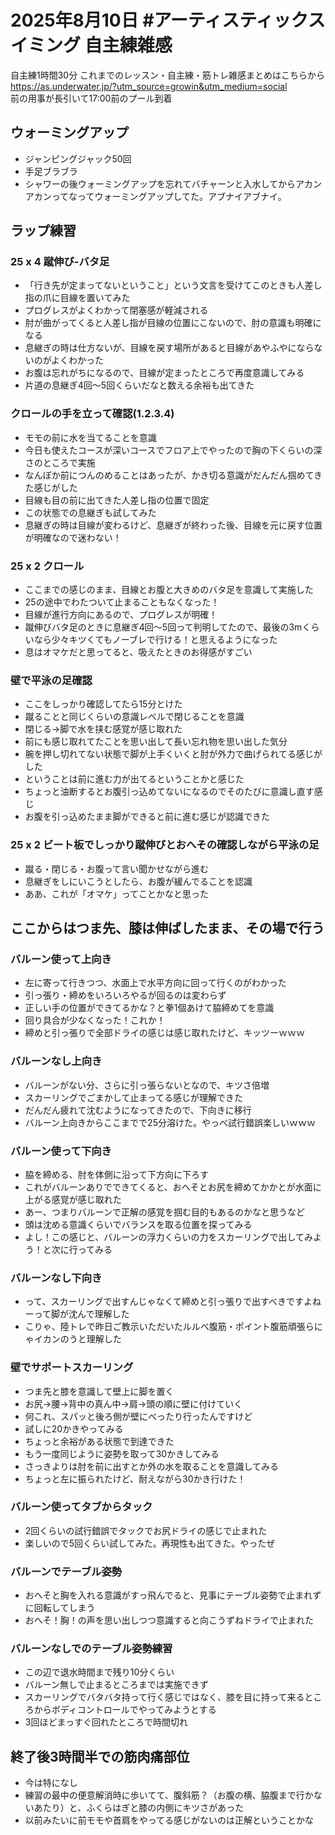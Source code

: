 # 2025年8月10日 #アーティスティックスイミング 自主練雑感
自主練1時間30分
これまでのレッスン・自主練・筋トレ雑感まとめはこちらから  
https://as.underwater.jp/?utm_source=growin&utm_medium=social  
前の用事が長引いて17:00前のプール到着  
## ウォーミングアップ
- ジャンピングジャック50回
- 手足ブラブラ
- シャワーの後ウォーミングアップを忘れてバチャーンと入水してからアカンアカンってなってウォーミングアップしてた。アブナイアブナイ。
## ラップ練習
### 25 x 4 蹴伸び-バタ足
- 「行き先が定まってないということ」という文言を受けてこのときも人差し指の爪に目線を置いてみた
- プログレスがよくわかって閉塞感が軽減される
- 肘が曲がってくると人差し指が目線の位置にこないので、肘の意識も明確になる
- 息継ぎの時は仕方ないが、目線を戻す場所があると目線があやふやにならないのがよくわかった
- お腹は忘れがちになるので、目線が定まったところで再度意識してみる
- 片道の息継ぎ4回～5回くらいだなと数える余裕も出てきた
### クロールの手を立って確認(1.2.3.4)
- モモの前に水を当てることを意識
- 今日も使えたコースが深いコースでフロア上でやったので胸の下くらいの深さのところで実施
- なんぼか前につんのめることはあったが、かき切る意識がだんだん掴めてきた感じがした
- 目線も目の前に出てきた人差し指の位置で固定
- この状態での息継ぎも試してみた
- 息継ぎの時は目線が変わるけど、息継ぎが終わった後、目線を元に戻す位置が明確なので迷わない！
### 25 x 2 クロール
- ここまでの感じのまま、目線とお腹と大きめのバタ足を意識して実施した
- 25の途中でわたついて止まることもなくなった！
- 目線が進行方向にあるので、プログレスが明確！
- 蹴伸びバタ足のときに息継ぎ4回～5回って判明してたので、最後の3mくらいなら少々キツくてもノーブレで行ける！と思えるようになった
- 息はオマケだと思ってると、吸えたときのお得感がすごい
### 壁で平泳の足確認
- ここをしっかり確認してたら15分とけた
- 蹴ることと同じくらいの意識レベルで閉じることを意識
- 閉じる→脚で水を挟む感覚が感じ取れた
- 前にも感じ取れてたことを思い出して長い忘れ物を思い出した気分
- 腕を押し切れてない状態で脚が上手くいくと肘が外力で曲げられてる感じがした
- ということは前に進む力が出てるということかと感じた
- ちょっと油断するとお腹引っ込めてないになるのでそのたびに意識し直す感じ
- お腹を引っ込めたまま脚ができると前に進む感じが認識できた
### 25 x 2 ビート板でしっかり蹴伸びとおへその確認しながら平泳の足
- 蹴る・閉じる・お腹って言い聞かせながら進む
- 息継ぎをしにいこうとしたら、お腹が緩んでることを認識
- ああ、これが「オマケ」ってことかなと思った

## ここからはつま先、膝は伸ばしたまま、その場で行う
### バルーン使って上向き
- 左に寄って行きつつ、水面上で水平方向に回って行くのがわかった
- 引っ張り・締めをいろいろやるが回るのは変わらず
- 正しい手の位置ができてるかな？と拳1個あけて脇締めてを意識
- 回り具合が少なくなった！これか！
- 締めと引っ張りで全部ドライの感じは感じ取れたけど、キッツーｗｗｗ
### バルーンなし上向き
- バルーンがない分、さらに引っ張らないとなので、キツさ倍増
- スカーリングでごまかして止まってる感じが理解できた
- だんだん疲れて沈むようになってきたので、下向きに移行
- バルーン上向きからここまでで25分溶けた。やっべ試行錯誤楽しいｗｗｗ
### バルーン使って下向き
- 脇を締める、肘を体側に沿って下方向に下ろす
- これがバルーンありでできてくると、おへそとお尻を締めてかかとが水面に上がる感覚が感じ取れた
- あー、つまりバルーンで正解の感覚を掴む目的もあるのかなと思うなど
- 頭は沈める意識くらいでバランスを取る位置を探ってみる
- よし！この感じと、バルーンの浮力くらいの力をスカーリングで出してみよう！と次に行ってみる
### バルーンなし下向き
- って、スカーリングで出すんじゃなくて締めと引っ張りで出すべきですよねーって脚が沈んで理解した
- こりゃ、陸トレで昨日ご教示いただいたルルベ腹筋・ポイント腹筋頑張らにゃイカンのうと理解した
### 壁でサポートスカーリング
- つま先と膝を意識して壁上に脚を置く
- お尻→腰→背中の真ん中→肩→頭の順に壁に付けていく
- 何これ、スパッと後ろ側が壁にべったり行ったんですけど
- 試しに20かきやってみる
- ちょっと余裕がある状態で到達できた
- もう一度同じように姿勢を取って30かきしてみる
- さっきよりは肘を前に出すとか外の水を取ることを意識してみる
- ちょっと左に振られたけど、耐えながら30かき行けた！
### バルーン使ってタブからタック
- 2回くらいの試行錯誤でタックでお尻ドライの感じで止まれた
- 楽しいので5回くらい試してみた。再現性も出てきた。やったぜ
### バルーンでテーブル姿勢
- おへそと胸を入れる意識がすっ飛んでると、見事にテーブル姿勢で止まれずに回転してしまう
- おへそ！胸！の声を思い出しつつ意識すると向こうずねドライで止まれた
### バルーンなしでのテーブル姿勢練習
- この辺で退水時間まで残り10分くらい
- バルーン無しで止まるところまでは実施できず
- スカーリングでバタバタ持って行く感じではなく、膝を目に持って来るところからボディコントロールでやってみようとする
- 3回ほどまっすぐ回れたところで時間切れ
## 終了後3時間半での筋肉痛部位
- 今は特になし
- 練習の最中の便意解消時に歩いてて、腹斜筋？（お腹の横、脇腹まで行かないあたり）と、ふくらはぎと膝の内側にキツさがあった
- 以前みたいに前モモや首肩をやってる感じがないのは正解ということかな